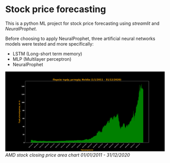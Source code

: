 # Stock price forecasting 

This is a python ML project for stock price forecasting using *streamlit* and *NeuralProphet*. 

Before choosing to apply NeuralProphet, three artificial neural networks models were tested and more specifically:

* LSTM (Long-short term memory)
* MLP (Multilayer perceptron)
* NeuralProphet

![](https://github.com/stenikolaou/stock_price_forecasting/blob/master/images/area_chart.png)
*AMD stock closing price area chart 01/01/2011 - 31/12/2020*


